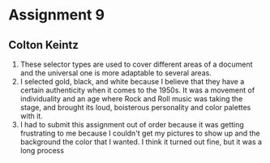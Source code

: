 # Assignment 9
## Colton Keintz
1. These selector types are used to cover different areas of a document and the universal one is more adaptable to several areas.
2. I selected gold, black, and white because I believe that they have a certain authenticity when it comes to the 1950s. It was a movement of individuality and an age where Rock and Roll music was taking the stage, and brought its loud, boisterous personality and color palettes with it.
3. I had to submit this assignment out of order because it was getting frustrating to me because I couldn't get my pictures to show up and the background the color that I wanted. I think it turned out fine, but it was a long process
